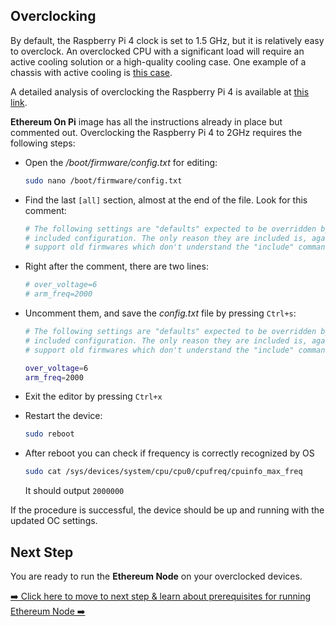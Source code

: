 ## Overclocking

By default, the Raspberry Pi 4 clock is set to 1.5 GHz, but it is relatively easy to overclock. An overclocked CPU with a significant load will require an active cooling solution or a high-quality cooling case. One example of a chassis with active cooling is [this case](https://botland.com.pl/obudowy-do-raspberry-pi-4b/15106-obudowa-justpi-do-raspberry-pi-4b-aluminiowa-z-dwoma-wentylatorami-czarna-lt-4b02-5903351242660.html).

A detailed analysis of overclocking the Raspberry Pi 4 is available at [this link](https://www.seeedstudio.com/blog/2020/02/12/how-to-safely-overclock-your-raspberry-pi-4-to-2-147ghz/).

**Ethereum On Pi** image has all the instructions already in place but commented out. Overclocking the Raspberry Pi 4 to 2GHz requires the following steps:
- Open the _/boot/firmware/config.txt_ for editing:
  ```bash
  sudo nano /boot/firmware/config.txt
  ```
- Find the last `[all]` section, almost at the end of the file. Look for this comment:
   ```bash
   # The following settings are "defaults" expected to be overridden by the
   # included configuration. The only reason they are included is, again, to
   # support old firmwares which don't understand the "include" command.
   ```
- Right after the comment, there are two lines:
   ```bash
   # over_voltage=6
   # arm_freq=2000
   ```
- Uncomment them, and save the _config.txt_ file by pressing `Ctrl+s`:
   ```bash
   # The following settings are "defaults" expected to be overridden by the
   # included configuration. The only reason they are included is, again, to
   # support old firmwares which don't understand the "include" command.

   over_voltage=6
   arm_freq=2000
   ```
  
- Exit the editor by pressing `Ctrl+x`
- Restart the device:
  ```bash
  sudo reboot
  ```

- After reboot you can check if frequency is correctly recognized by OS
  
   ```bash
  sudo cat /sys/devices/system/cpu/cpu0/cpufreq/cpuinfo_max_freq
   ```

  It should output `2000000`


If the procedure is successful, the device should be up and running with the updated OC settings.

## Next Step
You are ready to run the **Ethereum Node** on your overclocked devices.

[➡️ Click here to move to next step & learn about prerequisites for running Ethereum Node  ➡️](../2-run/1-prerequisites.md)
